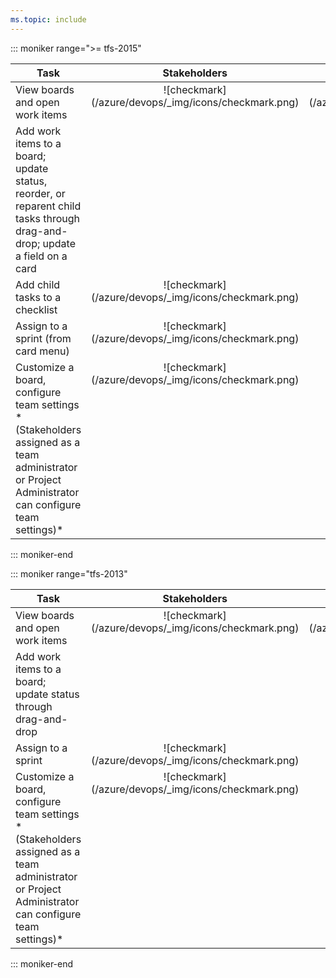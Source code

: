 ```yaml
---
ms.topic: include
---
```


::: moniker range=">= tfs-2015"


<table>
<tr valign="bottom">
<th width="41%">Task</th>
<th width="15%">Stakeholders</th>
<th width="12%">Readers</th>
<th width="15%">Contributors</th>
<th width="17%">Team admins</th>
</tr>
</tr>
<tbody valign="top" align="center">
<tr>
<td align="left">View boards and open work items</td>
<td>![checkmark](/azure/devops/_img/icons/checkmark.png)</td>
<td>![checkmark](/azure/devops/_img/icons/checkmark.png)</td>
<td>![checkmark](/azure/devops/_img/icons/checkmark.png)</td>
<td>![checkmark](/azure/devops/_img/icons/checkmark.png)</td>
</tr>
<tr>
<td align="left">Add work items to a board; update status, reorder, or reparent child tasks through drag-and-drop; update a field on a card</td>
<td></td>
<td></td>
<td>![checkmark](/azure/devops/_img/icons/checkmark.png)</td>
<td>![checkmark](/azure/devops/_img/icons/checkmark.png)</td>
</tr>

<tr>
<td align="left">Add child tasks to a checklist</td>
<td>![checkmark](/azure/devops/_img/icons/checkmark.png)</td>
<td>  </td>
<td>![checkmark](/azure/devops/_img/icons/checkmark.png)</td>
<td>![checkmark](/azure/devops/_img/icons/checkmark.png)</td>
</tr>

<tr>
<td align="left">Assign to a sprint (from card menu)
</td>
<td>![checkmark](/azure/devops/_img/icons/checkmark.png)</td>
<td> </td>
<td>![checkmark](/azure/devops/_img/icons/checkmark.png)</td>
<td>![checkmark](/azure/devops/_img/icons/checkmark.png)</td>
</tr>

<tr>
<td align="left">Customize a board, configure team settings<br/>*(Stakeholders assigned as a team administrator or Project Administrator can configure team settings)*</td>
<td>![checkmark](/azure/devops/_img/icons/checkmark.png)</td>
<td> </td>
<td> </td>
<td>![checkmark](/azure/devops/_img/icons/checkmark.png)</td>
</tr>

</tbody>
</table>

::: moniker-end  



::: moniker range="tfs-2013"


<table>
<tr valign="bottom">
<th width="41%">Task</th>
<th width="15%">Stakeholders</th>
<th width="12%">Readers</th>
<th width="15%">Contributors</th>
<th width="17%">Team admins</th>
</tr>
</tr>
<tbody valign="top" align="center">
<tr>
<td align="left">View boards and open work items</td>
<td>![checkmark](/azure/devops/_img/icons/checkmark.png)</td>
<td>![checkmark](/azure/devops/_img/icons/checkmark.png)</td>
<td>![checkmark](/azure/devops/_img/icons/checkmark.png)</td>
<td>![checkmark](/azure/devops/_img/icons/checkmark.png)</td>
</tr>
<tr>
<td align="left">Add work items to a board; update status through drag-and-drop</td>
<td></td>
<td></td>
<td>![checkmark](/azure/devops/_img/icons/checkmark.png)</td>
<td>![checkmark](/azure/devops/_img/icons/checkmark.png)</td>
</tr>

<tr>
<td align="left">Assign to a sprint 
</td>
<td>![checkmark](/azure/devops/_img/icons/checkmark.png)</td>
<td> </td>
<td>![checkmark](/azure/devops/_img/icons/checkmark.png)</td>
<td>![checkmark](/azure/devops/_img/icons/checkmark.png)</td>
</tr>

<tr>
<td align="left">Customize a board, configure team settings<br/>*(Stakeholders assigned as a team administrator or Project Administrator can configure team settings)*</td>
<td>![checkmark](/azure/devops/_img/icons/checkmark.png)</td>
<td> </td>
<td> </td>
<td>![checkmark](/azure/devops/_img/icons/checkmark.png)</td>
</tr>

</tbody>
</table>

::: moniker-end  


